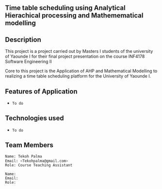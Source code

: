 ## Time table scheduling using Analytical Hierachical processing and Mathemematical modelling 
## Description
This project is a project carried out by Masters I  students  of the university of Yaounde I for their
final project presentation on the course INF4178 Software Engineering II

Core to this project is the Application of AHP and Mathematical Modelling to realizing a time table scheduling
platform for the University of Yaounde I.

## Features of Application
- `To do`

## Technologies used
- `To do`

## Team Members

```bash 
Name: Tekoh Palma
Email: <Tekohpalma@gmail.com>
Role: Course Teaching Assistant
```

```
Name: 
Email:
Role:
```